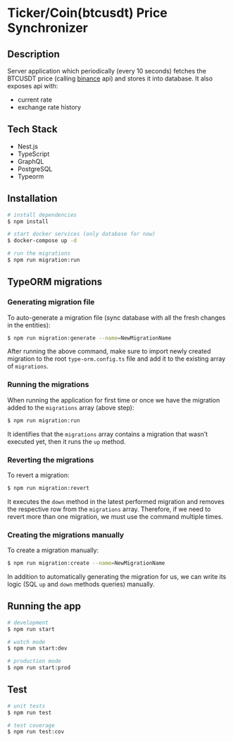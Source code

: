 # Ticker/Coin(btcusdt) Price Synchronizer

## Description

Server application which periodically (every 10 seconds) fetches the BTCUSDT price (calling [binance](https://www.binance.com/en) api) and stores it into database. It also exposes api with:
- current rate
- exchange rate history

## Tech Stack

- Nest.js
- TypeScript
- GraphQL
- PostgreSQL
- Typeorm

## Installation

```bash
# install dependencies
$ npm install

# start docker services (only database for now)
$ docker-compose up -d

# run the migrations
$ npm run migration:run
```

## TypeORM migrations

### Generating migration file

To auto-generate a migration file (sync database with all the fresh changes in the entities):

```bash
$ npm run migration:generate --name=NewMigrationName
```

After running the above command, make sure to import newly created migration to the root `type-orm.config.ts` file and add it to the existing array of `migrations`.

### Running the migrations

When running the application for first time or once we have the migration added to the `migrations` array (above step):

```bash
$ npm run migration:run
```

It identifies that the `migrations` array contains a migration that wasn’t executed yet, then it runs the `up` method.

### Reverting the migrations

To revert a migration:

```bash
$ npm run migration:revert
```

It executes the `down` method in the latest performed migration and removes the respective row from the `migrations` array. Therefore, if we need to revert more than one migration, we must use the command multiple times.

### Creating the migrations manually

To create a migration manually:

```bash
$ npm run migration:create --name=NewMigrationName
```

In addition to automatically generating the migration for us, we can write its logic (SQL `up` and `down` methods queries) manually.

## Running the app

```bash
# development
$ npm run start

# watch mode
$ npm run start:dev

# production mode
$ npm run start:prod
```

## Test

```bash
# unit tests
$ npm run test

# test coverage
$ npm run test:cov
```


